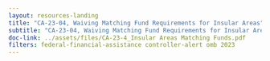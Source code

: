 ```yaml
---
layout: resources-landing
title: "CA-23-04, Waiving Matching Fund Requirements for Insular Areas"
subtitle: "CA-23-04, Waiving Matching Fund Requirements for Insular Areas"
doc-link: ../assets/files/CA-23-4_Insular Areas Matching Funds.pdf 
filters: federal-financial-assistance controller-alert omb 2023
---
```

